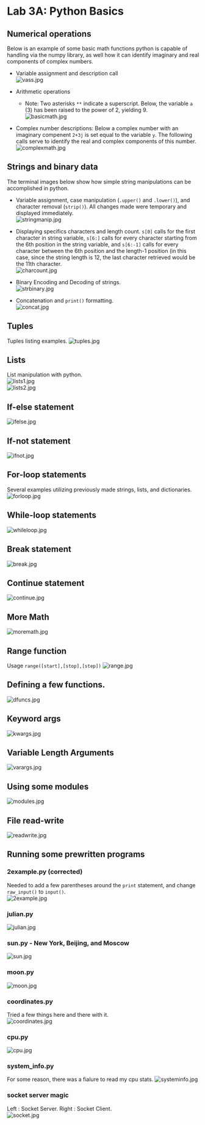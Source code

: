 # Lab 3A: Python Basics

## Numerical operations
Below is an example of some basic math functions python is capable of handling via the numpy library, as well how it can identify imaginary and real components of complex numbers.

- Variable assignment and description call  
  ![vass.jpg]()  
  
- Arithmetic operations  
  - Note: Two asterisks `**` indicate a superscript. Below, the variable `a` (3) has been raised to the power of 2, yielding 9.  
  ![basicmath.jpg]()  

- Complex number descriptions: Below a complex number with an imaginary compenent `2+3j` is set equal to the variable `y`. The following calls serve to identify the real and complex components of this number.  
  ![complexmath.jpg]()  

## Strings and binary data
The terminal images below show how simple string manipulations can be accomplished in python.  

 - Variable assignment, case manipulation (`.upper()` and `.lower()`), and character removal (`strip()`). All changes made were temporary and displayed immediately.  
    ![stringmanip.jpg]()  
    
 - Displaying specifics characters and length count. `s[0]` calls for the first character in string variable, `s[6:]` calls for every character starting from the 6th position in the string variable, and `s[6:-1]` calls for every character between the 6th position and the length-1 position (in this case, since the string length is 12, the last character retrieved would be the 11th character.  
    ![charcount.jpg]() 
    
 - Binary Encoding and Decoding of strings.  
    ![strbinary.jpg]()
    
 - Concatenation and `print()` formatting.  
    ![concat.jpg]()

## Tuples
Tuples listing examples.
  ![tuples.jpg]()

## Lists  
List manipulation with python.  
  ![lists1.jpg]()  
  ![lists2.jpg]()  

## If-else statement  
  ![ifelse.jpg]()  
  
## If-not statement
  ![ifnot.jpg]()  

## For-loop statements
  Several examples utilizing previously made strings, lists, and dictionaries.
  ![forloop.jpg]()  

## While-loop statements
  ![whileloop.jpg]()

## Break statement
  ![break.jpg]()

## Continue statement
  ![continue.jpg]()  
  
## More Math
  ![moremath.jpg]()
  
## Range function
  Usage `range([start],[stop],[step])`
  ![range.jpg]()
  
## Defining a few functions.
  ![dfuncs.jpg]()  

## Keyword args
   ![kwargs.jpg]()
   
## Variable Length Arguments
   ![varargs.jpg]()

## Using some modules
   ![modules.jpg]()

## File read-write
  ![readwrite.jpg]()

## Running some prewritten programs  
### 2example.py (corrected)
  Needed to add a few parentheses around the `print` statement, and change `raw_input()` to `input()`.  
  ![2example.jpg]()
  
### julian.py
  ![julian.jpg]()
  
### sun.py - New York, Beijing, and Moscow
  ![sun.jpg]()
  
### moon.py
  ![moon.jpg]()
  
### coordinates.py
  Tried a few things here and there with it.  
  ![coordinates.jpg]()
  
### cpu.py
  ![cpu.jpg]()
  
### system_info.py
  For some reason, there was a fialure to read my cpu stats.
  ![systeminfo.jpg]()
  
### socket server magic
  Left : Socket Server. Right : Socket Client.  
  ![socket.jpg]()
  
  

  

  
  
